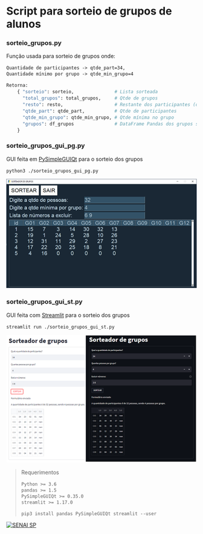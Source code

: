# Script para sorteio de grupos de alunos

### sorteio_grupos.py
Função usada para sorteio de grupos onde:

```
Quantidade de participantes -> qtde_part=34,
Quantidade mínimo por grupo -> qtde_min_grupo=4
```
```py
Retorna:
    { "sorteio": sorteio,               # Lista sorteada
      "total_grupos": total_grupos,     # Qtde de grupos
      "resto": resto,                   # Restante dos participantes (debug)
      "qtde_part": qtde_part,           # Qtde de participantes
      "qtde_min_grupo": qtde_min_grupo, # Qtde mínima no grupo
      "grupos": df_grupos               # DataFrame Pandas dos grupos soteados
    }
``` 

### sorteio_grupos_gui_pg.py
GUI feita em [PySimpleGUIQt](https://www.pysimplegui.org/en/latest/) para o sorteio dos grupos
```
python3 ./sorteio_grupos_gui_pg.py
```
![sorteio_grupos_gui_pg](screenshots/sorteio_grupos_gui_pg.png)

### sorteio_grupos_gui_st.py
GUI feita com [Streamlit](www.streamlit.com) para o sorteio dos grupos
```
streamlit run ./sorteio_grupos_gui_st.py
```
![sorteio_grupos_gui_st](screenshots/sorteio_grupos_gui_st.png)


> Requerimentos
>```
>Python >= 3.6
>pandas >= 1.5
>PySimpleGUIQt >= 0.35.0
>streamlit >= 1.17.0
>```
>```
>pip3 install pandas PySimpleGUIQt streamlit --user
>```
[![SENAI SP](https://www.sp.senai.br/images/senai.svg)](https://www.sp.senai.br)
